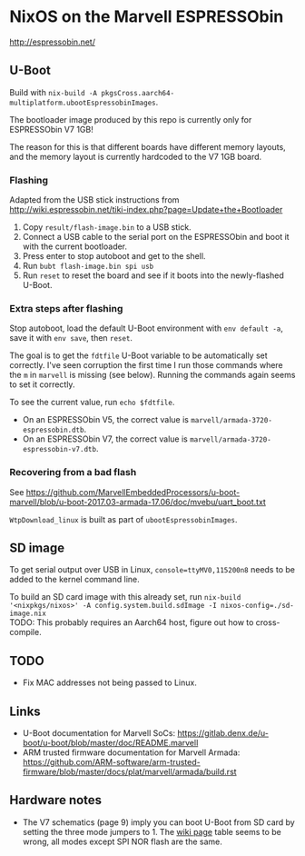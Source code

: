 # NixOS on the Marvell ESPRESSObin
http://espressobin.net/

## U-Boot
Build with `nix-build -A pkgsCross.aarch64-multiplatform.ubootEspressobinImages`.

The bootloader image produced by this repo is currently only for ESPRESSObin V7 1GB!

The reason for this is that different boards have different memory layouts, and the memory layout is currently hardcoded to the V7 1GB board.

### Flashing
Adapted from the USB stick instructions from http://wiki.espressobin.net/tiki-index.php?page=Update+the+Bootloader

1. Copy `result/flash-image.bin` to a USB stick.
1. Connect a USB cable to the serial port on the ESPRESSObin and boot it with the current bootloader.
1. Press enter to stop autoboot and get to the shell.
1. Run `bubt flash-image.bin spi usb`
1. Run `reset` to reset the board and see if it boots into the newly-flashed U-Boot.

### Extra steps after flashing
Stop autoboot, load the default U-Boot environment with `env default -a`, save it with `env save`, then `reset`.

The goal is to get the `fdtfile` U-Boot variable to be automatically set correctly. I've seen corruption the first time I run those commands where the `m` in `marvell` is missing (see below). Running the commands again seems to set it correctly.

To see the current value, run `echo $fdtfile`.

- On an ESPRESSObin V5, the correct value is `marvell/armada-3720-espressobin.dtb`.
- On an ESPRESSObin V7, the correct value is `marvell/armada-3720-espressobin-v7.dtb`.

### Recovering from a bad flash
See https://github.com/MarvellEmbeddedProcessors/u-boot-marvell/blob/u-boot-2017.03-armada-17.06/doc/mvebu/uart_boot.txt

`WtpDownload_linux` is built as part of `ubootEspressobinImages`.

## SD image
To get serial output over USB in Linux, `console=ttyMV0,115200n8` needs to be added to the kernel command line.

To build an SD card image with this already set, run `nix-build '<nixpkgs/nixos>' -A config.system.build.sdImage -I nixos-config=./sd-image.nix`\
TODO: This probably requires an Aarch64 host, figure out how to cross-compile.

## TODO
- Fix MAC addresses not being passed to Linux.

## Links
- U-Boot documentation for Marvell SoCs: https://gitlab.denx.de/u-boot/u-boot/blob/master/doc/README.marvell
- ARM trusted firmware documentation for Marvell Armada: https://github.com/ARM-software/arm-trusted-firmware/blob/master/docs/plat/marvell/armada/build.rst

## Hardware notes
- The V7 schematics (page 9) imply you can boot U-Boot from SD card by setting the three mode jumpers to 1. The [wiki page](http://wiki.espressobin.net/tiki-index.php?page=Ports+and+Interfaces) table seems to be wrong, all modes except SPI NOR flash are the same.

